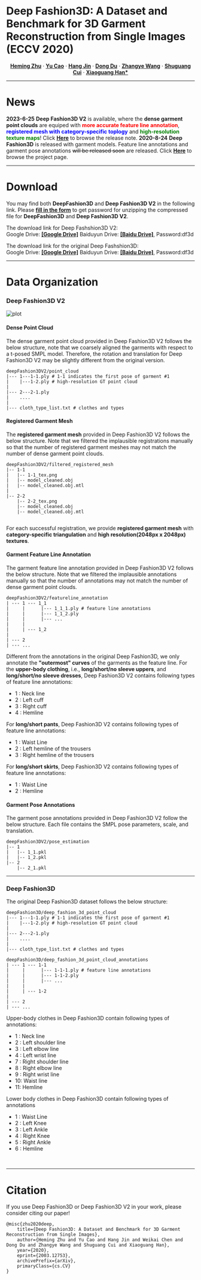 # Deep Fashion3D: A Dataset and Benchmark for 3D Garment Reconstruction from Single Images (ECCV 2020)

  <p align="center">
    <a href="https://people.mpi-inf.mpg.de/~hezhu/"><strong>Heming Zhu</strong></a>
    ·
    <a href="https://danielcho-hk.github.io/Daniel-Tsao.github.io/"><strong>Yu Cao</strong></a>
    ·
    <a href="https://gaplab.cuhk.edu.cn/pages/people"><strong>Hang Jin</strong></a>
    ·
    <a href="https://scholar.google.com/citations?hl=zh-CN&user=zYxSLfQAAAAJ&view_op=list_works&sortby=pubdate"><strong>Dong Du</strong></a>
    ·
    <a href="http://www.cad.zju.edu.cn/home/zywang/"><strong>Zhangye Wang</strong></a>
    ·
    <a href="https://sse.cuhk.edu.cn/en/faculty/cuishuguang"><strong>Shuguang Cui</strong></a>
    ·
    <a href="https://gaplab.cuhk.edu.cn/pages/people"><strong>Xiaoguang Han*</strong></a>
  </p>
  
---

# News
**2023-6-25** **Deep Fashion3D V2** is available, where the <strong>dense garment point clouds</strong> are equiped with <strong><font color=red>more accurate feature line annotation</font></strong>, <strong><font color=blue>registered mesh  with category-specific toplogy</font></strong> and <strong><font color=green>high-resolution texture maps</font></strong>! Click     <a href="https://kv2000.github.io/2023/06/18/deepFashion3DV2/"><strong>Here</strong></a> to browse the release note.
**2020-8-24** **Deep Fashion3D** is released with garment models. Feature line annotations and garment pose annotations ~~will be released soon~~ are released. Click     <a href="https://kv2000.github.io/2020/03/25/deepFashion3DRevisited/"><strong>Here</strong></a> to browse the project page.

---

# Download
You may find both **DeepFashion3D** and **Deep Fashion3D V2** in the following link. Please **[fill in the form](https://forms.gle/1SMrPHCyS3m7pkXM6)** to get password for unzipping the compressed file for **DeepFashion3D** and **Deep Fashion3D V2**.

The download link for Deep Fashshion3D V2:  
Google Drive: **[[Google Drive]](https://drive.google.com/drive/folders/1pwCQb4koOAr_Ocuz61ilBm2XPD6QGCu3?usp=sharing)**
Baiduyun Drive: **[[Baidu Drive]](https://pan.baidu.com/s/1mkb9sSnJMSx92Pw0enWCow)**, Password:df3d

The download link for the original Deep Fashshion3D:  
Google Drive: **[[Google Drive]](https://drive.google.com/drive/folders/1JWkrjoJk7ATBhtanNm6aUOhFswRYD1WP?usp=sharing)** 
Baiduyun Drive: **[[Baidu Drive]](https://pan.baidu.com/s/1MyPj02eMqSFOSlDRPc9ufg)**, Password:df3d

---

# Data Organization
### Deep Fashion3D V2
![plot](https://github.com/GAP-LAB-CUHK-SZ/deepFashion3D/assets/6134940/27e0d528-b38d-4973-ad63-c72576ac8edd)


#### Dense Point Cloud
The dense garment point cloud provided in Deep Fashion3D V2 follows the below structure, note that we coarsely aligned the garments with respect to a t-posed SMPL model. Therefore, the rotation and translation for Deep Fashion3D V2 may be slightly different from the original version.
```
deepFashion3DV2/point_cloud
|--- 1---1-1.ply # 1-1 indicates the first pose of garment #1
|    |---1-2.ply # high-resolution GT point cloud
|
|--- 2---2-1.ply
|    ....
|
|--- cloth_type_list.txt # clothes and types
```

#### Registered Garment Mesh
The **registered garment mesh** provided in Deep Fashion3D V2 follows the below structure. Note that we filtered the implausible registrations manually so that the number of registered garment meshes may not match the number of dense garment point clouds.

```
deepFashion3DV2/filtered_registered_mesh
|-- 1-1
|   |-- 1-1_tex.png  
|   |-- model_cleaned.obj 
|   |-- model_cleaned.obj.mtl
|
|-- 2-2
    |-- 2-2_tex.png  
    |-- model_cleaned.obj
    |-- model_cleaned.obj.mtl
    
```
For each successful registration, we provide **registered garment mesh** with **category-specific triangulation** and **high resolution(2048px x 2048px) textures**.

#### Garment Feature Line Annotation
The garment feature line annotation provided in Deep Fashion3D V2 follows the below structure. Note that we filtered the implausible annotations manually so that the number of annotations may not match the number of dense garment point clouds.
```
deepFashion3DV2/featureline_annotation
| --- 1 --- 1_1
|     |      |--- 1_1_1.ply # feature line annotations     
|     |      |--- 1_1_2.ply     
|     |      |--- ...   
|     |            
|     | --- 1_2
|
| --- 2
| --- ...
```
Different from the annotations in the original Deep Fashion3D, we only annotate the **"outermost" curves** of the garments as the feature line.  For the **upper-body clothing**, i.e., **long/short/no sleeve uppers**, and **long/short/no sleeve dresses**, Deep Fashion3D V2 contains following types of feature line annotations:
- 1 : Neck line
- 2 : Left cuff
- 3 : Right cuff
- 4 : Hemline

For **long/short pants**, Deep Fashion3D V2 contains following types of feature line annotations:
- 1 : Waist Line
- 2 : Left hemline of the trousers
- 3 : Right hemline of the trousers

For **long/short skirts**, Deep Fashion3D V2 contains following types of feature line annotations:
- 1 : Waist Line
- 2 : Hemline

#### Garment Pose Annotations
The garment pose annotations provided in Deep Fashion3D V2 follow the below structure. Each file contains the SMPL pose parameters, scale, and translation. 
```
deepFashion3DV2/pose_estimation
|-- 1
|   |-- 1_1.pkl
|   |-- 1_2.pkl
|-- 2
    |-- 2_1.pkl
```

---
### Deep Fashion3D 
The original Deep Fashion3D dataset follows the below structure:
```
deepFashion3D/deep_fashion_3d_point_cloud
|--- 1---1-1.ply # 1-1 indicates the first pose of garment #1
|    |---1-2.ply # high-resolution GT point cloud
|
|--- 2---2-1.ply
|    ....
|
|--- cloth_type_list.txt # clothes and types

deepFashion3D/deep_fashion_3d_point_cloud_annotations
| --- 1 --- 1-1
|     |      |--- 1-1-1.ply # feature line annotations        
|     |      |--- 1-1-2.ply    
|     |      |--- ...      
|     |            
|     | --- 1-2
|
| --- 2
| --- ...
```
Upper-body clothes in Deep Fashion3D contain following types of annotations:
- 1 : Neck line
- 2 : Left shoulder line
- 3 : Left elbow line
- 4 : Left wrist line
- 7 : Right shoulder line
- 8 : Right elbow line
- 9 : Right wrist line
- 10: Waist line
- 11: Hemline

Lower body clothes in Deep Fashion3D contain following types of annotations
- 1 : Waist Line
- 2 : Left Knee
- 3 : Left Ankle
- 4 : Right Knee
- 5 : Right Ankle
- 6 : Hemline 

<br>

---

# Citation
If you use Deep Fashion3D or Deep Fashion3D V2 in your work, please consider citing our paper! 
``` 
@misc{zhu2020deep,
    title={Deep Fashion3D: A Dataset and Benchmark for 3D Garment Reconstruction from Single Images},
    author={Heming Zhu and Yu Cao and Hang Jin and Weikai Chen and Dong Du and Zhangye Wang and Shuguang Cui and Xiaoguang Han},
    year={2020},
    eprint={2003.12753},
    archivePrefix={arXiv},
    primaryClass={cs.CV}
}

```
